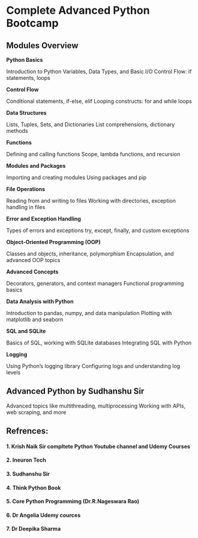 # Complete Advanced Python Bootcamp  
## Modules Overview

**Python Basics**

Introduction to Python
Variables, Data Types, and Basic I/O
Control Flow: if statements, loops

**Control Flow**

Conditional statements, if-else, elif
Looping constructs: for and while loops

**Data Structures**

Lists, Tuples, Sets, and Dictionaries
List comprehensions, dictionary methods

**Functions**

Defining and calling functions
Scope, lambda functions, and recursion

**Modules and Packages**

Importing and creating modules
Using packages and pip

**File Operations**

Reading from and writing to files
Working with directories, exception handling in files

**Error and Exception Handling**

Types of errors and exceptions
try, except, finally, and custom exceptions

**Object-Oriented Programming (OOP)**

Classes and objects, inheritance, polymorphism
Encapsulation, and advanced OOP topics

**Advanced Concepts**

Decorators, generators, and context managers
Functional programming basics

**Data Analysis with Python**

Introduction to pandas, numpy, and data manipulation
Plotting with matplotlib and seaborn

**SQL and SQLite**

Basics of SQL, working with SQLite databases
Integrating SQL with Python

**Logging**

Using Python’s logging library
Configuring logs and understanding log levels

## Advanced Python by Sudhanshu Sir 

Advanced topics like multithreading, multiprocessing
Working with APIs, web scraping, and more


## Refrences:
#### 1. Krish Naik Sir compltete Python Youtube channel and Udemy Courses 
#### 2. Ineuron Tech 
#### 3. Sudhanshu Sir 
#### 4. Think Python Book
#### 5. Core Python Programmimg (Dr.R.Nageswara Rao) 
#### 6. Dr Angelia Udemy cources 
#### 7. Dr Deepika Sharma 

